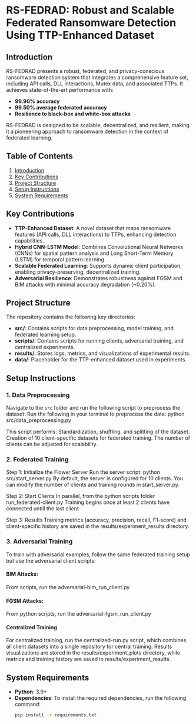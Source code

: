 # RS-FEDRAD: Robust and Scalable Federated Ransomware Detection Using TTP-Enhanced Dataset

## Introduction
RS-FEDRAD presents a robust, federated, and privacy-conscious ransomware detection system that integrates a comprehensive feature set, including API calls, DLL interactions, Mutex data, and associated TTPs. It achieves state-of-the-art performance with:

- **99.90% accuracy**
- **99.50% average federated accuracy**
- **Resilience to black-box and white-box attacks**

RS-FEDRAD is designed to be scalable, decentralized, and resilient, making it a pioneering approach to ransomware detection in the context of federated learning.

## Table of Contents
1. [Introduction](#introduction)
2. [Key Contributions](#key-contributions)
3. [Project Structure](#project-structure)
4. [Setup Instructions](#setup-instructions)
5. [System Requirements](#system-requirements)

## Key Contributions
- **TTP-Enhanced Dataset**: A novel dataset that maps ransomware features (API calls, DLL interactions) to TTPs, enhancing detection capabilities.
- **Hybrid CNN-LSTM Model**: Combines Convolutional Neural Networks (CNNs) for spatial pattern analysis and Long Short-Term Memory (LSTM) for temporal pattern learning.
- **Scalable Federated Learning**: Supports dynamic client participation, enabling privacy-preserving, decentralized training.
- **Adversarial Resilience**: Demonstrates robustness against FGSM and BIM attacks with minimal accuracy degradation (~0.20%).

## Project Structure
The repository contains the following key directories:
- **src/**: Contains scripts for data preprocessing, model training, and federated learning setup.
- **scripts/**: Contains scripts for running clients, adversarial training, and centralized experiments.
- **results/**: Stores logs, metrics, and visualizations of experimental results.
- **data/**: Placeholder for the TTP-enhanced dataset used in experiments.

## Setup Instructions
### 1. Data Preprocessing
Navigate to the `src` folder and run the following script to preprocess the dataset:
Run the following in your terminal to preprocess the data:
python src/data_preprocessing.py

This script performs:
Standardization, shuffling, and splitting of the dataset.
Creation of 10 client-specific datasets for federated training.
The number of clients can be adjusted for scalability.

### 2. Federated Training
Step 1: Initialize the Flower Server
Run the server script:
python src/start_server.py
By default, the server is configured for 10 clients. You can modify the number of clients and training rounds in start_server.py.

Step 2: Start Clients
In parallel, from the python scripts folder run_federated-client.py
Training begins once at least 2 clients have connected untill the last client

Step 3: Results
Training metrics (accuracy, precision, recall, F1-score) and client-specific history are saved in the results/experiment_results directory.
### 3. Adversarial Training
To train with adversarial examples, follow the same federated training setup but use the adversarial client scripts:
#### BIM Attacks: 
From scripts, run the adversarial-bim_run_client.py
#### FGSM Attacks:
From python scripts, run the adversarial-fgsm_run_client.py
#### Centralized Training
For centralized training, run the centralized-run.py script, which combines all client datasets into a single repository for central training:
Results visualizations are stored in the results/experiment_plots directory, while metrics and training history are saved in results/experiment_results.

## System Requirements

- **Python**: 3.9+
- **Dependencies**:
  To install the required dependencies, run the following command:
  ```bash
  pip install -r requirements.txt

